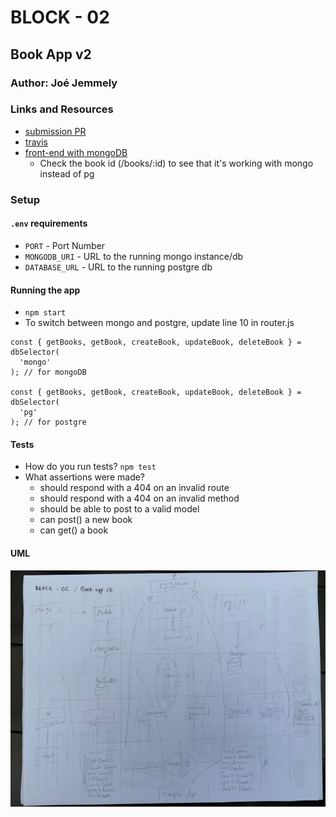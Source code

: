 # BLOCK - 02

## Book App v2

### Author: Joé Jemmely

### Links and Resources

- [submission PR](https://github.com/401-advanced-javascript-joejemmely/block-02/pull/1)
- [travis](https://travis-ci.com/401-advanced-javascript-joejemmely/block-02)
- [front-end with mongoDB](https://block-02.herokuapp.com/)
  - Check the book id (/books/:id) to see that it's working with mongo instead of pg

### Setup

#### `.env` requirements

- `PORT` - Port Number
- `MONGODB_URI` - URL to the running mongo instance/db
- `DATABASE_URL` - URL to the running postgre db

#### Running the app

- `npm start`
- To switch between mongo and postgre, update line 10 in router.js

```
const { getBooks, getBook, createBook, updateBook, deleteBook } = dbSelector(
  'mongo'
); // for mongoDB

const { getBooks, getBook, createBook, updateBook, deleteBook } = dbSelector(
  'pg'
); // for postgre
```

#### Tests

- How do you run tests? `npm test`
- What assertions were made?
  - should respond with a 404 on an invalid route
  - should respond with a 404 on an invalid method
  - should be able to post to a valid model
  - can post() a new book
  - can get() a book

#### UML

![UML](./block-2-uml.jpg)
